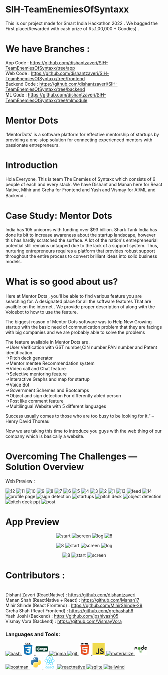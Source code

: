 # SIH-TeamEnemiesOfSyntaxx
This is our project made for Smart India Hackathon 2022 . We bagged the First place(Rewarded with cash prize of Rs.1,00,000 + Goodies) .

# We have Branches :
App Code : https://github.com/dishantzaveri/SIH-TeamEnemiesOfSyntaxx/tree/app
<br />Web Code : https://github.com/dishantzaveri/SIH-TeamEnemiesOfSyntaxx/tree/frontend
<br />Backend Code : https://github.com/dishantzaveri/SIH-TeamEnemiesOfSyntaxx/tree/backend
<br />ML Code : https://github.com/dishantzaveri/SIH-TeamEnemiesOfSyntaxx/tree/mlmodule
# Mentor Dots

'MentorDots' is a software platform for effective mentorship of startups by providing a one-stop solution for connecting experienced mentors with passionate entrepreneurs.

# Introduction

Hola Everyone, This is team The Enemies of Syntaxx which consists of 6 people of each and every stack. We have Dishant and Manan here for React Native, Mihir and Greha for Frontend and Yash and Vismay for AI/ML and Backend .


# Case Study: Mentor Dots

India has 105 unicorns with funding over $93 billion. Shark Tank India has done its bit to increase awareness about the startup landscape, however this has hardly scratched the surface. A lot of the nation's entrepreneurial potential still remains untapped due to the lack of a support system. Thus, nurturing entrepreneurs requires a platform that provides robust support throughout the entire process to convert brilliant ideas into solid business models.

# What is so good about us?

Here at Mentor Dots , you'll be able to find various feature you are searching for. A designated place for all the software features That are availble on the internet . We provide proper description of along with the Voicebot to how to use the feature. 
 
The biggest reason of Mentor Dots software was to Help New Growing startup with the basic need of communication problem that they are facings with big companies and we are probably able to solve the problems 

The feature available in Mentor Dots are .
<br /> ->User Verification with GST number,CIN number,PAN number and Patent identification.
<br /> ->Pitch deck generator
<br /> ->Mentor mentee Recommendation system 
<br /> ->Video call and Chat feature
<br /> ->Selective mentoring feature 
<br /> ->Interactive Graphs and map for startup
<br /> ->Voice Bot
<br /> ->Government Schemes and Bootcamps
<br /> ->Object and sign detection For differently abled person 
<br /> ->Post like comment feature
<br /> ->Multilingual Website with 5 different languages

Success usually comes to those who are too busy to be looking for it.” – Henry David Thoreau

Now we are taking this time to introduce you guys with the web thing of our company which is basically a website.


# Overcoming The Challenges — Solution Overview
Web Preview : 


![12](https://github.com/dishantzaveri/SIH-TeamEnemiesOfSyntaxx/assets/80118978/675034dc-59b6-4ea2-b216-a33b03f15e7e)
![11](https://github.com/dishantzaveri/SIH-TeamEnemiesOfSyntaxx/assets/80118978/b1a5720f-d0c5-4879-b9c0-df8ce3e4ba31)
![10](https://github.com/dishantzaveri/SIH-TeamEnemiesOfSyntaxx/assets/80118978/8083ee7e-c338-4a57-8d16-04366194c5a7)
![9](https://github.com/dishantzaveri/SIH-TeamEnemiesOfSyntaxx/assets/80118978/7fcf11b5-f8c1-4729-b98e-d9ff7a550b74)
![8](https://github.com/dishantzaveri/SIH-TeamEnemiesOfSyntaxx/assets/80118978/36e18b88-c40d-4677-a753-65926833317d)
![7](https://github.com/dishantzaveri/SIH-TeamEnemiesOfSyntaxx/assets/80118978/d362488f-722e-4d5d-a245-a8d791030d2e)
![6](https://github.com/dishantzaveri/SIH-TeamEnemiesOfSyntaxx/assets/80118978/b1d456fc-55de-45f6-a153-78bd018417c3)
![5](https://github.com/dishantzaveri/SIH-TeamEnemiesOfSyntaxx/assets/80118978/8a5904db-e216-453f-a8c1-880e373583a2)
![4](https://github.com/dishantzaveri/SIH-TeamEnemiesOfSyntaxx/assets/80118978/1826bf20-d0d6-4707-907f-bc6971049e9f)
![3](https://github.com/dishantzaveri/SIH-TeamEnemiesOfSyntaxx/assets/80118978/efa5273b-619f-40e3-b508-b7290fa33576)
![2](https://github.com/dishantzaveri/SIH-TeamEnemiesOfSyntaxx/assets/80118978/094a29e6-9e87-43a4-a6aa-27903b7d13ef)
![1](https://github.com/dishantzaveri/SIH-TeamEnemiesOfSyntaxx/assets/80118978/39cbd365-f018-4b5e-ad94-c57dadb8a02e)
![13](https://github.com/dishantzaveri/SIH-TeamEnemiesOfSyntaxx/assets/80118978/5a7ee53b-6f84-43c2-979a-4bc18aef8016)
![feed](https://github.com/dishantzaveri/SIH-TeamEnemiesOfSyntaxx/assets/80118978/963e11f5-6beb-4011-a913-ca71a1e14982)
![14](https://github.com/dishantzaveri/SIH-TeamEnemiesOfSyntaxx/assets/80118978/43512d66-7230-4b5d-b564-db16cd6bb97b)
![profile page](https://github.com/dishantzaveri/SIH-TeamEnemiesOfSyntaxx/assets/80118978/8fce9f58-9b20-4153-8d41-c65123e3e784)
![sign detection](https://github.com/dishantzaveri/SIH-TeamEnemiesOfSyntaxx/assets/80118978/db216863-e0af-4ee5-b797-77d386fdeeb8)
![startups](https://github.com/dishantzaveri/SIH-TeamEnemiesOfSyntaxx/assets/80118978/c059ffac-c429-4891-9e00-1dc6ed6d0aa2)
![pitch deck](https://github.com/dishantzaveri/SIH-TeamEnemiesOfSyntaxx/assets/80118978/d4e8e1b2-42dc-48f7-9b36-6c29e6969db0)
![object detection](https://github.com/dishantzaveri/SIH-TeamEnemiesOfSyntaxx/assets/80118978/616d5b08-66e4-45a8-a9e0-a0c6ff055813)
![pitch deck ppt](https://github.com/dishantzaveri/SIH-TeamEnemiesOfSyntaxx/assets/80118978/c5e098b4-5bd3-45fd-a0e5-03e6cd591869)
![post](https://github.com/dishantzaveri/SIH-TeamEnemiesOfSyntaxx/assets/80118978/492a33c5-204a-4310-8d73-afb8cd596201)

# App Preview

<p align="center">
  <img src="https://github.com/dishantzaveri/SIH-TeamEnemiesOfSyntaxx/assets/80118978/a26858c1-a84b-452e-9a85-4ec5c4e62b2a.png" width="200" alt="start" />
  <img src="https://github.com/dishantzaveri/SIH-TeamEnemiesOfSyntaxx/assets/80118978/4abdab67-a81e-4009-a05f-460e2f22c78e.png" width="200" alt="screen" />
  <img src="https://github.com/dishantzaveri/SIH-TeamEnemiesOfSyntaxx/assets/80118978/4ed551b4-fa92-4dbd-8643-26bd01628b17.png" width="200" alt="log" />
  <img src="https://github.com/dishantzaveri/SIH-TeamEnemiesOfSyntaxx/assets/80118978/45e09489-e66f-4b94-94ad-173b28b562fc.png" width="200" alt="8" />
</p>

 <p align="center">
  <img src="https://github.com/dishantzaveri/SIH-TeamEnemiesOfSyntaxx/assets/80118978/2e467964-8277-49b7-a7b1-a81ffc066140.png" width="200" alt="8" />
  <img src="https://github.com/dishantzaveri/SIH-TeamEnemiesOfSyntaxx/assets/80118978/7c5214ca-2bf2-4325-96bf-d9016c6f0178.png" width="200" alt="start" />
  <img src="https://github.com/dishantzaveri/SIH-TeamEnemiesOfSyntaxx/assets/80118978/0273a4f3-ab15-4442-a515-3f191fc8c670.png" width="200" alt="screen" />
  <img src="https://github.com/dishantzaveri/SIH-TeamEnemiesOfSyntaxx/assets/80118978/39bdd6d8-a2f1-4a4c-aeb3-03c6e54f5f57.png" width="200" alt="log" />
</p>

 <p align="center">
  <img src="https://github.com/dishantzaveri/SIH-TeamEnemiesOfSyntaxx/assets/80118978/4c987e43-d16a-47a1-9123-1633622858d8.png" width="200" alt="8" />
  <img src="https://github.com/dishantzaveri/SIH-TeamEnemiesOfSyntaxx/assets/80118978/cec7e3f9-d746-4efd-91d8-51c7970633b5.png" width="200" alt="start" />
  <img src="https://github.com/dishantzaveri/SIH-TeamEnemiesOfSyntaxx/assets/80118978/35f2876f-c817-4504-a1d2-163a18b9df33.png" width="200" alt="screen" />
</p>

# Contributors :
<br />Dishant Zaveri (ReactNative) : https://github.com/dishantzaveri
<br />Manan Shah (ReactNative + React) : https://github.com/Manan17
<br />Mihir Shinde (React Frontend) : https://github.com/MihirShinde-29
<br />Greha Shah (React Frontend) : https://github.com/grehashah6
<br />Yash Joshi (Backend) : https://github.com/joshiyash05
<br />Vismay Vora (Backend) : https://github.com/VismayVora

 
<h3 align="left">Languages and Tools:</h3>
<p align="left"> <a href="https://www.gnu.org/software/bash/" target="_blank" rel="noreferrer"> <img src="https://www.vectorlogo.zone/logos/gnu_bash/gnu_bash-icon.svg" alt="bash" width="40" height="40"/> </a> <a href="https://www.w3schools.com/css/" target="_blank" rel="noreferrer"> <img src="https://raw.githubusercontent.com/devicons/devicon/master/icons/css3/css3-original-wordmark.svg" alt="css3" width="40" height="40"/> </a> <a href="https://www.djangoproject.com/" target="_blank" rel="noreferrer"> <img src="https://raw.githubusercontent.com/devicons/devicon/master/icons/django/django-original.svg" alt="django" width="40" height="40"/> </a> <a href="https://www.figma.com/" target="_blank" rel="noreferrer"> <img src="https://www.vectorlogo.zone/logos/figma/figma-icon.svg" alt="figma" width="40" height="40"/> </a> <a href="https://git-scm.com/" target="_blank" rel="noreferrer"> <img src="https://www.vectorlogo.zone/logos/git-scm/git-scm-icon.svg" alt="git" width="40" height="40"/> </a> <a href="https://www.w3.org/html/" target="_blank" rel="noreferrer"> <img src="https://raw.githubusercontent.com/devicons/devicon/master/icons/html5/html5-original-wordmark.svg" alt="html5" width="40" height="40"/> </a> <a href="https://developer.mozilla.org/en-US/docs/Web/JavaScript" target="_blank" rel="noreferrer"> <img src="https://raw.githubusercontent.com/devicons/devicon/master/icons/javascript/javascript-original.svg" alt="javascript" width="40" height="40"/> </a> <a href="https://materializecss.com/" target="_blank" rel="noreferrer"> <img src="https://raw.githubusercontent.com/prplx/svg-logos/5585531d45d294869c4eaab4d7cf2e9c167710a9/svg/materialize.svg" alt="materialize" width="40" height="40"/> </a> <a href="https://nodejs.org" target="_blank" rel="noreferrer"> <img src="https://raw.githubusercontent.com/devicons/devicon/master/icons/nodejs/nodejs-original-wordmark.svg" alt="nodejs" width="40" height="40"/> </a> <a href="https://postman.com" target="_blank" rel="noreferrer"> <img src="https://www.vectorlogo.zone/logos/getpostman/getpostman-icon.svg" alt="postman" width="40" height="40"/> </a> <a href="https://www.python.org" target="_blank" rel="noreferrer"> <img src="https://raw.githubusercontent.com/devicons/devicon/master/icons/python/python-original.svg" alt="python" width="40" height="40"/> </a> <a href="https://reactjs.org/" target="_blank" rel="noreferrer"> <img src="https://raw.githubusercontent.com/devicons/devicon/master/icons/react/react-original-wordmark.svg" alt="react" width="40" height="40"/> </a> <a href="https://reactnative.dev/" target="_blank" rel="noreferrer"> <img src="https://reactnative.dev/img/header_logo.svg" alt="reactnative" width="40" height="40"/> </a> <a href="https://www.sqlite.org/" target="_blank" rel="noreferrer"> <img src="https://www.vectorlogo.zone/logos/sqlite/sqlite-icon.svg" alt="sqlite" width="40" height="40"/> </a> <a href="https://tailwindcss.com/" target="_blank" rel="noreferrer"> <img src="https://www.vectorlogo.zone/logos/tailwindcss/tailwindcss-icon.svg" alt="tailwind" width="40" height="40"/> </a> </p>
